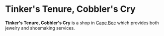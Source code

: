 # Tinker's Tenure, Cobbler's Cry

**Tinker's Tenure, Cobbler's Cry** is a shop in [Cape Bec](../) which provides both jewelry and shoemaking services.
